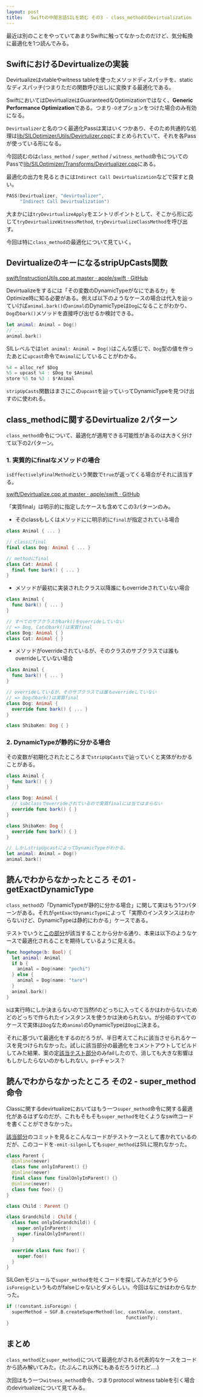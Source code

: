```yaml
---
layout: post
title:   Swiftの中間言語SILを読む その3 - class_methodのDevirtualization
---
```


最近は別のことをやっていてあまりSwiftに触ってなかったのだけど、気分転換に最適化を1つ読んでみる。

## SwiftにおけるDevirtualizeの実装
Devirtualizeはvtableやwitness tableを使ったメソッドディスパッチを、staticなディスパッチ(つまりただの関数呼び出し)に変換する最適化である。

 SwiftにおいてはDevirtualizeはGuaranteedなOptimizationではなく、**Generic Performance Optimization**である。つまり`-O`オプションをつけた場合のみ有効になる。

`Devirtualizer`と名のつく最適化Passは実はいくつかあり、そのため共通的な処理は[lib/SILOptimizer/Utils/Devirtulizer.cpp](https://github.com/apple/swift/blob/master/lib/SILOptimizer/Utils/Devirtualize.cpp)にまとめられていて、それを各Passが使っている形になる。

今回読むのは`class_method` / `super_method` / `witness_method`命令についてのPassで[lib/SILOptimizer/Transforms/Devirtualizer.cpp](https://github.com/apple/swift/blob/master/lib/SILOptimizer/Transforms/Devirtualizer.cpp)にある。

最適化の出力を見るときには`Indirect Call Devirtualization`などで探すと良い。

```cpp
PASS(Devirtualizer, "devirtualizer",
     "Indirect Call Devirtualization")
```


大まかには`tryDevirtualizeApply`をエントリポイントとして、そこから形に応じて`tryDevirtualizeWitnessMethod`, `tryDevirtualizeClassMethod`を呼び出す。

今回は特に`class_method`の最適化について見ていく。


## DevirtualizeのキーになるstripUpCasts関数

[swift/InstructionUtils.cpp at master · apple/swift · GitHub](https://github.com/apple/swift/blob/master/lib/SIL/InstructionUtils.cpp#L156-L166)

Devirtualizeをするには「その変数のDynamicTypeがなにであるか」をOptimize時に知る必要がある。例えば以下のようなケースの場合は代入を辿っていけば`animal.bark()`の`animal`のDynamicTypeは`Dog`になることがわかり、`Dog`の`bark()`メソッドを直接呼び出せるか検討できる。

```swift
let animal: Animal = Dog()
// ...
animal.bark()
```

SILレベルでは`let animal: Animal = Dog()`はこんな感じで、`Dog`型の値を作ったあとに`upcast`命令で`Animal`にしていることがわかる。

```swift
%4 = alloc_ref $Dog
%5 = upcast %4 : $Dog to $Animal
store %5 to %3 : $*Animal
```

`stripUpCasts`関数はまさにこの`upcast`を辿っていってDynamicTypeを見つけ出すのに使われる。


## class_methodに関するDevirtualize 2パターン

`class_method`命令について、最適化が適用できる可能性があるのは大きく分けて以下の2パターン。

### 1. 実質的にfinalなメソッドの場合

`isEffectivelyFinalMethod`という関数で`true`が返ってくる場合がそれに該当する。

[swift/Devirtualize.cpp at master · apple/swift · GitHub](https://github.com/apple/swift/blob/master/lib/SILOptimizer/Utils/Devirtualize.cpp#L78-L90)

「実質final」は明示的に指定したケースも含めてこの3パターンのみ。

+ そのclassもしくはメソッドにに明示的に`final`が指定されている場合

```swift
class Animal { ... }

// classにfinal
final class Dog: Animal { ... }

// methodにfinal
class Cat: Animal {
  final func bark() { ... }
}
```

+  メソッドが最初に実装されたクラス以降誰にもoverrideされていない場合

```swift
class Animal {
  func bark() { ... }
}

// すべてのサブクラスがbark()をoverrideしていない 
// => Dog, Catのbark()は実質final
class Dog: Animal { }
class Cat: Animal { }
```

+  メソッドがoverrideされているが、そのクラスのサブクラスでは誰もoverrideしていない場合

```swift
class Animal { 
  func bark() { ... }
}

// overrideしているが、そのサブクラスでは誰もoverrideしていない
// => Dogのbark()は実質final
class Dog: Animal {
  override func bark() { ... }
}

class ShibaKen: Dog { }
```


### 2. DynamicTypeが静的に分かる場合

その変数が初期化されたところまで`stripUpCasts`で辿っていくと実体がわかることがある。

```swift
class Animal {
  func bark() { }
}

class Dog: Animal {
  // subclassでoverrideされているので実質finalには当てはまらない
  override func bark() { }
}

class ShibaKen: Dog {
  override func bark() { }
}

// しかしstripUpcastによってDynamicTypeがわかる。
let animal: Animal = Dog()
animal.bark()
```


## 読んでわからなかったところ その1 - getExactDynamicType

`class_method`の「DynamicTypeが静的に分かる場合」に関して実はもう1つパターンがある。それが`getExactDynamicType`によって「実際のインスタンスはわからないけど、DynamicTypeは静的にわかる」ケースである。

テストでいうと[この部分](https://github.com/apple/swift/blob/master/test/SILOptimizer/devirtualize2.sil#L77-L105)が該当することから分かる通り、本来は以下のようなケースで最適化されることを期待しているように見える。

```swift
func hogehoge(b: Bool) {
  let animal: Animal
  if b {
    animal = Dog(name: "pochi")
  } else {
    animal = Dog(name: "taro")
  }
  animal.bark()
}
```

`b`は実行時にしか決まらないので当然ifのどっちに入ってくるかはわからないためどのどっちで作られたインスタンスを使うかは決められない。が分岐のすべてのケースで実体は`Dog`なため`animal`のDynamicTypeは`Dog`に決まる。

それに基づいて最適化をするのだろうが、半日考えてこれに該当させられるケースを見つけられなかった。試しに該当部分の最適化をコメントアウトしてビルドしてみた結果、案の定[該当テスト部分](https://github.com/apple/swift/blob/master/test/SILOptimizer/devirtualize2.sil#L77-L105)のみfailしたので、消しても大きな影響はもしかしたらないのかもしれない。p-rチャンス？


## 読んでわからなかったところ その2 - super_method命令

Classに関するdevirtualizeにおいてはもう一つ`super_method`命令に関する最適化があるはずなのだが、これもそもそも`super_method`を吐くようなswiftコードを書くことができなかった。

[該当部分](https://github.com/apple/swift/commit/42fac944e3d12038dfb195ab544cae95ea0ce138)のコミットを見るとこんなコードがテストケースとして書かれているのだが、このコードを`-emit-silgen`しても`super_method`はSILに現れなかった。

```swift
class Parent {
  @inline(never)
  class func onlyInParent() {}
  @inline(never)
  final class func finalOnlyInParent() {}
  @inline(never)
  class func foo() {}
}

class Child : Parent {}

class Grandchild : Child {
  class func onlyInGrandchild() {
    super.onlyInParent()
    super.finalOnlyInParent()
  }

  override class func foo() {
    super.foo()
  }
}
```

SILGenモジュールで`super_method`を吐くコードを探してみたがどうやら`isForeign`というものがfalseじゃないとダメらしい。今回はなにかはわからなかった。

```cpp
if (!constant.isForeign) {
  superMethod = SGF.B.createSuperMethod(loc, castValue, constant,
                                            functionTy);
}
```


## まとめ

`class_method`(と`super_method`)について最適化がされる代表的なケースをコードから読み解いてみた。(たぶんこれ以外にもあるだろうけれど….)

次回はもう一つ`witness_method`命令、つまりprotocol witness tableを引く場合のdevirtualizeについて見てみる。



